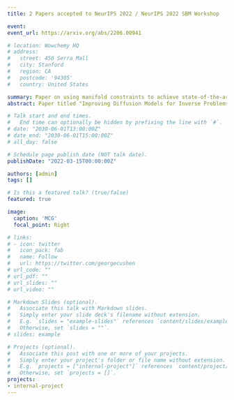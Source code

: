 ```yaml
---
title: 2 Papers accepted to NeurIPS 2022 / NeurIPS 2022 SBM Workshop

event: 
event_url: https://arxiv.org/abs/2206.00941

# location: Wowchemy HQ
# address:
#   street: 450 Serra Mall
#   city: Stanford
#   region: CA
#   postcode: '94305'
#   country: United States

summary: Paper on using manifold constraints to achieve state-of-the-art performance on using diffusion models for linear inverse problems is accepted to NeurIPS 2022. Another paper on generalized diffusion process is accepted to NeurIPS 2022 SBM Workshop.
abstract: Paper titled "Improving Diffusion Models for Inverse Problems using Manifold Constraints" is accepted to NeurIPS 2022. We propose a geometric view of diffusion models, and use this view to dramatically improve the performance of diffusion models in linear inverse problem solving. Paper titled "Progressive deblurring of diffusion models for coarse-to-fine image synthesis" is accepted to NeurIPS 2022 SBM workshop.

# Talk start and end times.
#   End time can optionally be hidden by prefixing the line with `#`.
# date: "2030-06-01T13:00:00Z"
# date_end: "2030-06-01T15:00:00Z"
# all_day: false

# Schedule page publish date (NOT talk date).
publishDate: "2022-03-15T00:00:00Z"

authors: [admin]
tags: []

# Is this a featured talk? (true/false)
featured: true

image:
  caption: 'MCG'
  focal_point: Right

# links:
# - icon: twitter
#   icon_pack: fab
#   name: Follow
#   url: https://twitter.com/georgecushen
# url_code: ""
# url_pdf: ""
# url_slides: ""
# url_video: ""

# Markdown Slides (optional).
#   Associate this talk with Markdown slides.
#   Simply enter your slide deck's filename without extension.
#   E.g. `slides = "example-slides"` references `content/slides/example-slides.md`.
#   Otherwise, set `slides = ""`.
# slides: example

# Projects (optional).
#   Associate this post with one or more of your projects.
#   Simply enter your project's folder or file name without extension.
#   E.g. `projects = ["internal-project"]` references `content/project/deep-learning/index.md`.
#   Otherwise, set `projects = []`.
projects:
- internal-project
---
```


<!-- {{% callout note %}}
Click on the **Slides** button above to view the built-in slides feature.
{{% /callout %}}

Slides can be added in a few ways:

- **Create** slides using Wowchemy's [*Slides*](https://wowchemy.com/docs/managing-content/#create-slides) feature and link using `slides` parameter in the front matter of the talk file
- **Upload** an existing slide deck to `static/` and link using `url_slides` parameter in the front matter of the talk file
- **Embed** your slides (e.g. Google Slides) or presentation video on this page using [shortcodes](https://wowchemy.com/docs/writing-markdown-latex/).

Further event details, including [page elements](https://wowchemy.com/docs/writing-markdown-latex/) such as image galleries, can be added to the body of this page. -->
